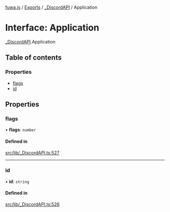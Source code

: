 [fuwa.js](../README.md) / [Exports](../modules.md) / [\_DiscordAPI](../modules/_DiscordAPI.md) / Application

# Interface: Application

[_DiscordAPI](../modules/_DiscordAPI.md).Application

## Table of contents

### Properties

- [flags](_DiscordAPI.Application.md#flags)
- [id](_DiscordAPI.Application.md#id)

## Properties

### flags

• **flags**: `number`

#### Defined in

[src/lib/_DiscordAPI.ts:527](https://github.com/Fuwajs/Fuwa.js/blob/d4e1de5/src/lib/_DiscordAPI.ts#L527)

___

### id

• **id**: `string`

#### Defined in

[src/lib/_DiscordAPI.ts:526](https://github.com/Fuwajs/Fuwa.js/blob/d4e1de5/src/lib/_DiscordAPI.ts#L526)
